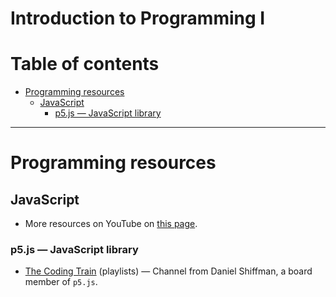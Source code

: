 # Introduction to Programming I
# Table of contents

<!-- vim-markdown-toc GFM -->

* [Programming resources](#programming-resources)
    * [JavaScript](#javascript)
        * [p5.js — JavaScript library](#p5js--javascript-library)

<!-- vim-markdown-toc -->

---

# Programming resources

## JavaScript

- More resources on YouTube on [this page](https://github.com/world-class/REPL/tree/master/youtube).

### p5.js — JavaScript library

- [The Coding Train](https://www.youtube.com/user/shiffman/playlists) (playlists) — Channel from Daniel Shiffman, a board member of `p5.js`.
